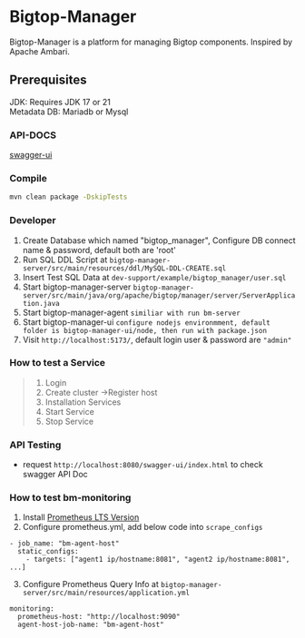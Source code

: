 # Bigtop-Manager

Bigtop-Manager is a platform for managing Bigtop components. Inspired by Apache Ambari.

## Prerequisites

JDK: Requires JDK 17 or 21  
Metadata DB: Mariadb or Mysql

### API-DOCS
[swagger-ui](http://localhost:8080/swagger-ui/index.html)

### Compile
```bash
mvn clean package -DskipTests
```

### Developer
1. Create Database which named "bigtop_manager", Configure DB connect name & password, default both are 'root'
2. Run SQL DDL Script at `bigtop-manager-server/src/main/resources/ddl/MySQL-DDL-CREATE.sql`
3. Insert Test SQL Data at `dev-support/example/bigtop_manager/user.sql`
4. Start bigtop-manager-server `bigtop-manager-server/src/main/java/org/apache/bigtop/manager/server/ServerApplication.java`
5. Start bigtop-manager-agent `similiar with run bm-server`
6. Start bigtop-manager-ui `configure nodejs environmment, default folder is bigtop-manager-ui/node, then run with package.json`
7. Visit `http://localhost:5173/`, default login user & password are `"admin"`

### How to test a Service
> 1. Login
> 2. Create cluster ->Register host
> 3. Installation Services
> 4. Start Service
> 5. Stop Service

### API Testing
- request `http://localhost:8080/swagger-ui/index.html` to check swagger API Doc

### How to test bm-monitoring
1. Install [Prometheus LTS Version](https://github.com/prometheus/prometheus/releases/download/v2.45.3/prometheus-2.45.3.linux-amd64.tar.gz)
2. Configure prometheus.yml, add below code into `scrape_configs`
```
- job_name: "bm-agent-host"
  static_configs:
    - targets: ["agent1 ip/hostname:8081", "agent2 ip/hostname:8081", ...]
```
3. Configure Prometheus Query Info at `bigtop-manager-server/src/main/resources/application.yml`
```
monitoring:
  prometheus-host: "http://localhost:9090"
  agent-host-job-name: "bm-agent-host"
```